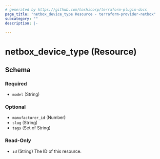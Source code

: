 ```yaml
---
# generated by https://github.com/hashicorp/terraform-plugin-docs
page_title: "netbox_device_type Resource - terraform-provider-netbox"
subcategory: ""
description: |-
  
---
```


# netbox_device_type (Resource)





<!-- schema generated by tfplugindocs -->
## Schema

### Required

- `model` (String)

### Optional

- `manufacturer_id` (Number)
- `slug` (String)
- `tags` (Set of String)

### Read-Only

- `id` (String) The ID of this resource.


